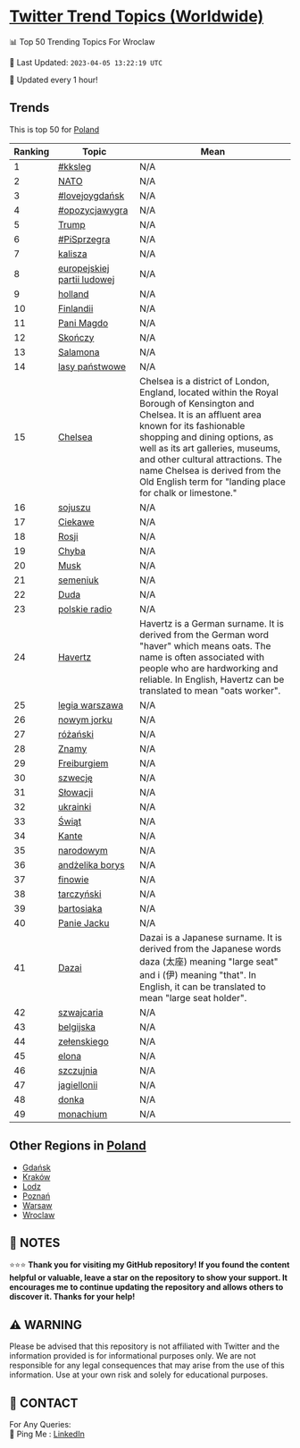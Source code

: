 [Twitter Trend Topics (Worldwide)](https://github.com/ErcinDedeoglu/Twitter-Trend-Topics)
==========


📊 Top 50 Trending Topics For Wroclaw

📆 Last Updated: `2023-04-05 13:22:19 UTC`

🔧 Updated every 1 hour!


## Trends

This is top 50 for [Poland](</Poland>)

| Ranking | Topic | Mean |
| ------- | ------------ | ------------ |
| 1 | [#kksleg](http://twitter.com/search?q=%23kksleg) | N/A |
| 2 | [NATO](http://twitter.com/search?q=NATO) | N/A |
| 3 | [#lovejoygdańsk](http://twitter.com/search?q=%23lovejoygda%c5%84sk) | N/A |
| 4 | [#opozycjawygra](http://twitter.com/search?q=%23opozycjawygra) | N/A |
| 5 | [Trump](http://twitter.com/search?q=Trump) | N/A |
| 6 | [#PiSprzegra](http://twitter.com/search?q=%23PiSprzegra) | N/A |
| 7 | [kalisza](http://twitter.com/search?q=kalisza) | N/A |
| 8 | [europejskiej partii ludowej](http://twitter.com/search?q=europejskiej+partii+ludowej) | N/A |
| 9 | [holland](http://twitter.com/search?q=holland) | N/A |
| 10 | [Finlandii](http://twitter.com/search?q=Finlandii) | N/A |
| 11 | [Pani Magdo](http://twitter.com/search?q=Pani+Magdo) | N/A |
| 12 | [Skończy](http://twitter.com/search?q=Sko%c5%84czy) | N/A |
| 13 | [Salamona](http://twitter.com/search?q=Salamona) | N/A |
| 14 | [lasy państwowe](http://twitter.com/search?q=lasy+pa%c5%84stwowe) | N/A |
| 15 | [Chelsea](http://twitter.com/search?q=Chelsea) | Chelsea is a district of London, England, located within the Royal Borough of Kensington and Chelsea. It is an affluent area known for its fashionable shopping and dining options, as well as its art galleries, museums, and other cultural attractions. The name Chelsea is derived from the Old English term for "landing place for chalk or limestone." |
| 16 | [sojuszu](http://twitter.com/search?q=sojuszu) | N/A |
| 17 | [Ciekawe](http://twitter.com/search?q=Ciekawe) | N/A |
| 18 | [Rosji](http://twitter.com/search?q=Rosji) | N/A |
| 19 | [Chyba](http://twitter.com/search?q=Chyba) | N/A |
| 20 | [Musk](http://twitter.com/search?q=Musk) | N/A |
| 21 | [semeniuk](http://twitter.com/search?q=semeniuk) | N/A |
| 22 | [Duda](http://twitter.com/search?q=Duda) | N/A |
| 23 | [polskie radio](http://twitter.com/search?q=polskie+radio) | N/A |
| 24 | [Havertz](http://twitter.com/search?q=Havertz) | Havertz is a German surname. It is derived from the German word "haver" which means oats. The name is often associated with people who are hardworking and reliable. In English, Havertz can be translated to mean "oats worker". |
| 25 | [legia warszawa](http://twitter.com/search?q=legia+warszawa) | N/A |
| 26 | [nowym jorku](http://twitter.com/search?q=nowym+jorku) | N/A |
| 27 | [różański](http://twitter.com/search?q=r%c3%b3%c5%bca%c5%84ski) | N/A |
| 28 | [Znamy](http://twitter.com/search?q=Znamy) | N/A |
| 29 | [Freiburgiem](http://twitter.com/search?q=Freiburgiem) | N/A |
| 30 | [szwecję](http://twitter.com/search?q=szwecj%c4%99) | N/A |
| 31 | [Słowacji](http://twitter.com/search?q=S%c5%82owacji) | N/A |
| 32 | [ukrainki](http://twitter.com/search?q=ukrainki) | N/A |
| 33 | [Świąt](http://twitter.com/search?q=%c5%9awi%c4%85t) | N/A |
| 34 | [Kante](http://twitter.com/search?q=Kante) | N/A |
| 35 | [narodowym](http://twitter.com/search?q=narodowym) | N/A |
| 36 | [andżelika borys](http://twitter.com/search?q=and%c5%bcelika+borys) | N/A |
| 37 | [finowie](http://twitter.com/search?q=finowie) | N/A |
| 38 | [tarczyński](http://twitter.com/search?q=tarczy%c5%84ski) | N/A |
| 39 | [bartosiaka](http://twitter.com/search?q=bartosiaka) | N/A |
| 40 | [Panie Jacku](http://twitter.com/search?q=Panie+Jacku) | N/A |
| 41 | [Dazai](http://twitter.com/search?q=Dazai) | Dazai is a Japanese surname. It is derived from the Japanese words daza (太座) meaning "large seat" and i (伊) meaning "that". In English, it can be translated to mean "large seat holder". |
| 42 | [szwajcaria](http://twitter.com/search?q=szwajcaria) | N/A |
| 43 | [belgijska](http://twitter.com/search?q=belgijska) | N/A |
| 44 | [zełenskiego](http://twitter.com/search?q=ze%c5%82enskiego) | N/A |
| 45 | [elona](http://twitter.com/search?q=elona) | N/A |
| 46 | [szczujnia](http://twitter.com/search?q=szczujnia) | N/A |
| 47 | [jagiellonii](http://twitter.com/search?q=jagiellonii) | N/A |
| 48 | [donka](http://twitter.com/search?q=donka) | N/A |
| 49 | [monachium](http://twitter.com/search?q=monachium) | N/A |



## Other Regions in [Poland](</Poland>)

* [Gdańsk](</Poland/Gdańsk.md>)
* [Kraków](</Poland/Kraków.md>)
* [Lodz](</Poland/Lodz.md>)
* [Poznań](</Poland/Poznań.md>)
* [Warsaw](</Poland/Warsaw.md>)
* [Wroclaw](</Poland/Wroclaw.md>)



## 📝 NOTES

⭐⭐⭐ **Thank you for visiting my GitHub repository! If you found the content helpful or valuable, leave a star on the repository to show your support. It encourages me to continue updating the repository and allows others to discover it. Thanks for your help!**


## ⚠️ WARNING

Please be advised that this repository is not affiliated with Twitter and the information provided is for informational purposes only. We are not responsible for any legal consequences that may arise from the use of this information. Use at your own risk and solely for educational purposes.


## 📨 CONTACT

 For Any Queries:  
            🏓 Ping Me : [LinkedIn](https://www.linkedin.com/in/ercindedeoglu/)
